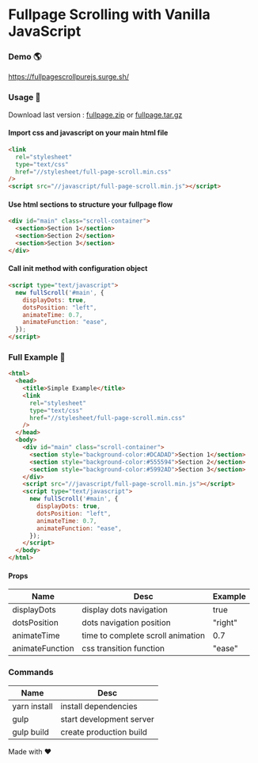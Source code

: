 # Fullpage Scrolling with Vanilla JavaScript

### Demo :earth_americas:

https://fullpagescrollpurejs.surge.sh/

### Usage :wrench:

Download last version :
[fullpage.zip](https://github.com/almeida-matheus/fullPageScrollPureJS/releases/download/1.0.2/full-page-1.0.2.zip) or [fullpage.tar.gz](https://github.com/almeida-matheus/fullPageScrollPureJS/releases/download/1.0.2/full-page-1.0.2.tar.xz)

#### Import css and javascript on your main html file

```html
<link
  rel="stylesheet"
  type="text/css"
  href="//stylesheet/full-page-scroll.min.css"
/>
<script src="//javascript/full-page-scroll.min.js"></script>
```

#### Use html sections to structure your fullpage flow

```html
<div id="main" class="scroll-container">
  <section>Section 1</section>
  <section>Section 2</section>
  <section>Section 3</section>
</div>
```

#### Call init method with configuration object

```html
<script type="text/javascript">
  new fullScroll('#main', {
    displayDots: true,
    dotsPosition: "left",
    animateTime: 0.7,
    animateFunction: "ease",
  });
</script>
```

### Full Example :dog:

```html
<html>
  <head>
    <title>Simple Example</title>
    <link
      rel="stylesheet"
      type="text/css"
      href="//stylesheet/full-page-scroll.min.css"
    />
  </head>
  <body>
    <div id="main" class="scroll-container">
      <section style="background-color:#DCADAD">Section 1</section>
      <section style="background-color:#555594">Section 2</section>
      <section style="background-color:#5992AD">Section 3</section>
    </div>
    <script src="//javascript/full-page-scroll.min.js"></script>
    <script type="text/javascript">
      new fullScroll('#main', {
        displayDots: true,
        dotsPosition: "left",
        animateTime: 0.7,
        animateFunction: "ease",
      });
    </script>
  </body>
</html>
```

#### Props

| Name            | Desc                              | Example |
| --------------- | --------------------------------- | ------- |
| displayDots     | display dots navigation           | true    |
| dotsPosition    | dots navigation position          | "right" |
| animateTime     | time to complete scroll animation | 0.7     |
| animateFunction | css transition function           | "ease"  |

### Commands

| Name         | Desc                     |
| ------------ | ------------------------ |
| yarn install | install dependencies     |
| gulp         | start development server |
| gulp build   | create production build  |

Made with :heart:
